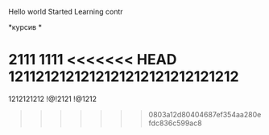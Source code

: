 Hello world
Started Learning contr

*курсив *


2111
1111
<<<<<<< HEAD
1211212121212121212121212121212
=======
1212121212
!@!2121
!@1212
>>>>>>> 0803a12d80404687ef354aa280efdc836c599ac8
